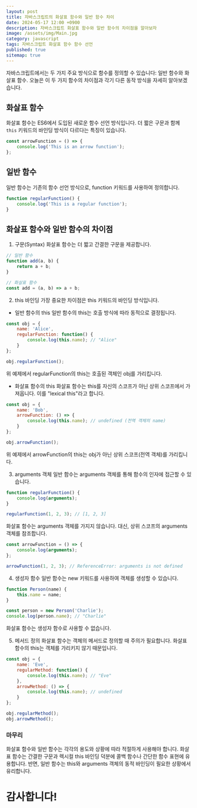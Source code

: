 ```yaml
---
layout: post
title: 자바스크립트의 화살표 함수와 일반 함수 차이
date: 2024-05-17 12:00 +0900
description: 자바스크립트 화살표 함수와 일반 함수의 차이점을 알아보자
image: /assets/img/Main.jpg
category: javascript
tags: 자바스크립트 화살표 함수 함수 선언
published: true
sitemap: true
---
```


자바스크립트에서는 두 가지 주요 방식으로 함수를 정의할 수 있습니다: 일반 함수와 화살표 함수. 오늘은 이 두 가지 함수의 차이점과 각기 다른 동작 방식을 자세히 알아보겠습니다.

## 화살표 함수
화살표 함수는 ES6에서 도입된 새로운 함수 선언 방식입니다. 더 짧은 구문과 함께 `this` 키워드의 바인딩 방식이 다르다는 특징이 있습니다.
```javascript
const arrowFunction = () => {
    console.log('This is an arrow function');
};
```

## 일반 함수
일반 함수는 기존의 함수 선언 방식으로, function 키워드를 사용하여 정의합니다.
```javascript
function regularFunction() {
    console.log('This is a regular function');
}
```
## 화살표 함수와 일반 함수의 차이점
1. 구문(Syntax)
화살표 함수는 더 짧고 간결한 구문을 제공합니다.
```javascript
// 일반 함수
function add(a, b) {
    return a + b;
}

// 화살표 함수
const add = (a, b) => a + b;
```

2. this 바인딩
가장 중요한 차이점은 this 키워드의 바인딩 방식입니다.

- 일반 함수의 this
일반 함수의 this는 호출 방식에 따라 동적으로 결정됩니다.
```javascript
const obj = {
    name: 'Alice',
    regularFunction: function() {
        console.log(this.name); // "Alice"
    }
};

obj.regularFunction();
```
위 예제에서 regularFunction의 this는 호출된 객체인 obj를 가리킵니다.

- 화살표 함수의 this
화살표 함수는 this를 자신의 스코프가 아닌 상위 스코프에서 가져옵니다. 이를 "lexical this"라고 합니다.
```javascript
const obj = {
    name: 'Bob',
    arrowFunction: () => {
        console.log(this.name); // undefined (전역 객체의 name)
    }
};

obj.arrowFunction();
```
위 예제에서 arrowFunction의 this는 obj가 아닌 상위 스코프(전역 객체)를 가리킵니다.

3. arguments 객체
일반 함수는 arguments 객체를 통해 함수의 인자에 접근할 수 있습니다.
```javascript
function regularFunction() {
    console.log(arguments);
}

regularFunction(1, 2, 3); // [1, 2, 3]
```


화살표 함수는 arguments 객체를 가지지 않습니다. 대신, 상위 스코프의 arguments 객체를 참조합니다.
```javascript
const arrowFunction = () => {
    console.log(arguments);
};

arrowFunction(1, 2, 3); // ReferenceError: arguments is not defined
```


4. 생성자 함수
일반 함수는 new 키워드를 사용하여 객체를 생성할 수 있습니다.
```javascript
function Person(name) {
    this.name = name;
}

const person = new Person('Charlie');
console.log(person.name); // "Charlie"
```
화살표 함수는 생성자 함수로 사용할 수 없습니다.

5. 메서드 정의
화살표 함수는 객체의 메서드로 정의할 때 주의가 필요합니다. 화살표 함수의 this는 객체를 가리키지 않기 때문입니다.
```javascript
const obj = {
    name: 'Eve',
    regularMethod: function() {
        console.log(this.name); // "Eve"
    },
    arrowMethod: () => {
        console.log(this.name); // undefined
    }
};

obj.regularMethod();
obj.arrowMethod();
```


### 마무리
화살표 함수와 일반 함수는 각각의 용도와 상황에 따라 적절하게 사용해야 합니다. 화살표 함수는 간결한 구문과 렉시컬 this 바인딩 덕분에 콜백 함수나 간단한 함수 표현에 유용합니다. 반면, 일반 함수는 this와 arguments 객체의 동적 바인딩이 필요한 상황에서 유리합니다. 
# 감사합니다!
